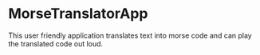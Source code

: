 # MorseTranslatorApp
This user friendly application translates text into
morse code and can play the translated code out loud.
